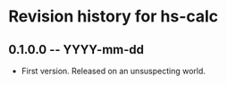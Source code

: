 # Revision history for hs-calc

## 0.1.0.0 -- YYYY-mm-dd

* First version. Released on an unsuspecting world.
